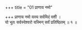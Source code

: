 +++
title = "01 प्राणाय नमो"

+++
प्राणाय नमो यस्य सर्वमिदं वशी ।  
यो भूतः सर्वस्येश्वरो यस्मिन् सर्वं प्रतिष्ठितम् ॥ १ ॥